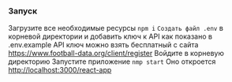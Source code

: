 ### Запуск

Загрузите все необходимые ресурсы `npm i`
`Создать файл .env` в корневой директории и добавить ключ к API как показано в .env.example
API ключ можно взять бесплатный с сайта https://www.football-data.org/client/register
Войдите в корневую директорию
Запустите приложение `nmp start`
Оно откроется [http://localhost:3000/react-app](http://localhost:3000/react-app)
